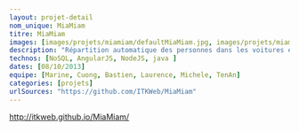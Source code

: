 ```yaml
---
layout: projet-detail
nom_unique: MiaMiam
titre: MiaMiam
images: [images/projets/miamiam/defaultMiaMiam.jpg, images/projets/miamiam/maquetteMiaMiam1.png, images/projets/miamiam/maquetteMiaMiam2.png, images/projets/miamiam/maquetteMiaMiam3.png]
description: "Répartition automatique des personnes dans les voitures en direction du CIRAD"
technos: [NoSQL, AngularJS, NodeJS, java ]
dates: [08/10/2013]
equipe: [Marine, Cuong, Bastien, Laurence, Michele, TenAn]
categories: [projets]
urlSources: "https://github.com/ITKWeb/MiaMiam"
---
```


http://itkweb.github.io/MiaMiam/
